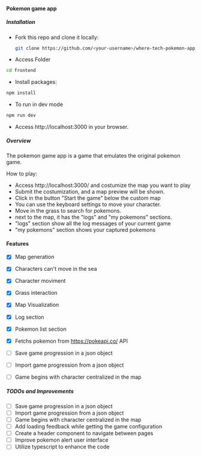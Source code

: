 #### Pokemon game app

##### Installation
- Fork this repo and clone it locally:
  ``` sh
  git clone https://github.com/<your-username>/where-tech-pokemon-app
  ```

- Access Folder

``` sh
cd frontend
```

- Install packages:

``` sh
npm install
```

- To run in dev mode

``` sh
npm run dev
```

- Access http://localhost:3000 in your browser.

##### Overview
The pokemon game app is a game that emulates the original pokemon game.

How to play:
- Access http://localhost:3000/ and costumize the map you want to play
- Submit the costumization, and a map preview will be shown.
- Click in the button "Start the game" below the custom map
- You can use the keyboard settings to move your character.
- Move in the grass to search for pokemons.
- next to the map, it has the "logs" and "my pokemons" sections.
- "logs" section show all the log messages of your current game
- "my pokemons" section shows your captured pokemons

#### Features
- [x] Map generation
- [x] Characters can't move in the sea
- [x] Character moviment
- [x] Grass interaction
- [x] Map Visualization
- [x] Log section
- [x] Pokemon list section
- [x] Fetchs pokemon from https://pokeapi.co/ API
- [ ] Save game progression in a json object
- [ ] Import game progression from a json object
- [ ] Game begins with character centralized in the map


##### TODOs and Improvements
- [ ] Save game progression in a json object
- [ ] Import game progression from a json object
- [ ] Game begins with character centralized in the map
- [ ] Add loading feedback while getting the game configuration
- [ ] Create a header component to navigate between pages
- [ ] Improve pokemon alert user interface
- [ ] Utilize typescript to enhance the code
